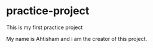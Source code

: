 # practice-project
This is my first practice project

My name is Ahtisham and i am the creator of this project.
